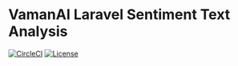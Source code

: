 # VamanAI Laravel Sentiment Text Analysis


[![CircleCI](https://circleci.com/gh/vamanai/laravel-sentiment-analysis.svg?style=svg)](https://circleci.com/gh/vamanai/laravel-sentiment-analysis)
   [![License](https://poser.pugx.org/vamanai/sentiment/license)](https://packagist.org/packages/phpunit/phpunit)
   

